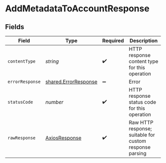 # AddMetadataToAccountResponse


## Fields

| Field                                                               | Type                                                                | Required                                                            | Description                                                         |
| ------------------------------------------------------------------- | ------------------------------------------------------------------- | ------------------------------------------------------------------- | ------------------------------------------------------------------- |
| `contentType`                                                       | *string*                                                            | :heavy_check_mark:                                                  | HTTP response content type for this operation                       |
| `errorResponse`                                                     | [shared.ErrorResponse](../../../sdk/models/shared/errorresponse.md) | :heavy_minus_sign:                                                  | Error                                                               |
| `statusCode`                                                        | *number*                                                            | :heavy_check_mark:                                                  | HTTP response status code for this operation                        |
| `rawResponse`                                                       | [AxiosResponse](https://axios-http.com/docs/res_schema)             | :heavy_check_mark:                                                  | Raw HTTP response; suitable for custom response parsing             |